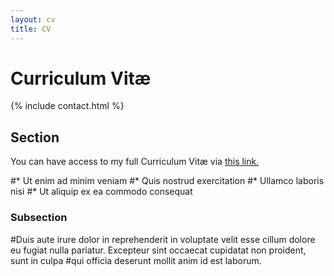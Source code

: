 ```yaml
---
layout: cv
title: CV
---
```


# Curriculum Vitæ

{% include contact.html %}

## Section

You can have access to my full Curriculum Vitæ via <a href="https://github.com/artakh10/artakh10.github.io/blob/master/CV%20Arta%20Khosravi%20She.pdf" target="_blank">this link.</a>

#* Ut enim ad minim veniam
#* Quis nostrud exercitation
#* Ullamco laboris nisi
#* Ut aliquip ex ea commodo consequat

### Subsection

#Duis aute irure dolor in reprehenderit in voluptate velit esse cillum dolore eu fugiat nulla pariatur. Excepteur sint occaecat cupidatat non proident, sunt in culpa #qui officia deserunt mollit anim id est laborum.
